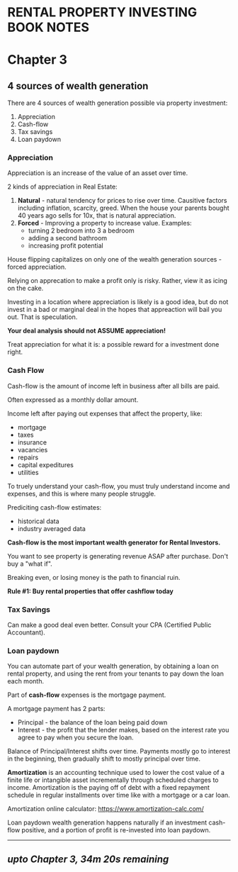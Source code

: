 # RENTAL PROPERTY INVESTING BOOK NOTES

# Chapter 3

## 4 sources of wealth generation

There are 4 sources of wealth generation possible via property investment:

1. Appreciation
2. Cash-flow
3. Tax savings
4. Loan paydown

### Appreciation

Appreciation is an increase of the value of an asset over time.

2 kinds of appreciation in Real Estate:
1. **Natural** - natural tendency for prices to rise over time. Causitive factors including inflation, scarcity, greed. When the house your parents bought 40 years ago sells for 10x, that is natural appreciation. 
2. **Forced** - Improving a property to increase value. Examples:
    * turning 2 bedroom into 3 a bedroom
    * adding a second bathroom
    * increasing profit potential
    
House flipping capitalizes on only one of the wealth generation sources - forced appreciation.

Relying on apprecation to make a profit only is risky. Rather, view it as icing on the cake.

Investing in a location where appreciation is likely is a good idea, but do not invest in a bad or marginal deal in the hopes that appreaction will bail you out. That is speculation. 

**Your deal analysis should not ASSUME appreciation!**

Treat appreciation for what it is: a possible reward for a investment done right.


### Cash Flow

Cash-flow is the amount of income left in business after all bills are paid.

Often expressed as a monthly dollar amount.

Income left after paying out expenses that affect the property, like:
* mortgage
* taxes
* insurance
* vacancies
* repairs
* capital expeditures 
* utilities

To truely understand your cash-flow, you must truly understand income and expenses, and this is where many people struggle.

Prediciting cash-flow estimates:
* historical data
* industry averaged data

**Cash-flow is the most important wealth generator for Rental Investors.**

You want to see property is generating revenue ASAP after purchase. Don't buy a "what if".

Breaking even, or losing money is the path to financial ruin.

**Rule #1: Buy rental properties that offer cashflow today**


### Tax Savings

Can make a good deal even better. Consult your CPA (Certified Public Accountant).


### Loan paydown

You can automate part of your wealth generation, by obtaining a loan on rental property, and using the rent from your tenants to pay down the loan each month.

Part of **cash-flow** expenses is the mortgage payment.

A mortgage payment has 2 parts:
* Principal - the balance of the loan being paid down
* Interest - the profit that the lender makes, based on the interest rate you agree to pay when you secure the loan.

Balance of Principal/Interest shifts over time. Payments mostly go to interest in the beginning, then gradually shift to mostly principal over time.

**Amortization** is an accounting technique used to lower the cost value of a finite life or intangible asset incrementally through scheduled charges to income. Amortization is the paying off of debt with a fixed repayment schedule in regular installments over time like with a mortgage or a car loan.

Amortization online calculator: https://www.amortization-calc.com/

Loan paydown wealth generation happens naturally if an investment cash-flow positive, and a portion of profit is re-invested into loan paydown.


-----------------------------------
*upto Chapter 3, 34m 20s remaining*
-----------------------------------